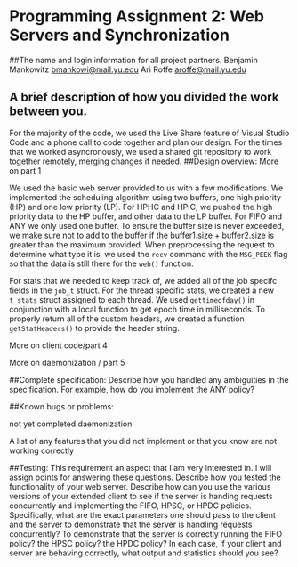 # Programming Assignment 2: Web Servers and Synchronization

##The name and login information for all project partners.
Benjamin Mankowitz		bmankowi@mail.yu.edu
Ari Roffe				aroffe@mail.yu.edu
## A brief description of how you divided the work between you. 
For the majority of the code, we used the Live Share feature of Visual Studio Code and a phone call to code together and plan our design. For the times that we worked asyncronously, we used a shared git repository to work together remotely, merging changes if needed. 
##Design overview: 
More on part 1

We used the basic web server provided to us with a few modifications. We implemented the scheduling algorithm using two buffers, one high priority (HP) and one low priority (LP). For HPHC and HPIC, we pushed the high priority data to the HP buffer, and other data to the LP buffer. For FIFO and ANY we only used one buffer. To ensure the buffer size is never exceeded, we make sure not to add to the buffer if the buffer1.size + buffer2.size is greater than the maximum provided. When preprocessing the request to determine what type it is, we used the `recv` command with the `MSG_PEEK` flag so that the data is still there for the `web()` function.

For stats that we needed to keep track of, we added all of the job specifc fields in the `job_t` struct. For the thread specific stats, we created a new `t_stats` struct assigned to each thread. We used `gettimeofday()` in conjunction with a local function to get epoch time in milliseconds. To properly return all of the custom headers, we created a function `getStatHeaders()` to provide the header string.

More on client code/part 4

More on daemonization / part 5

##Complete specification: 
Describe how you handled any ambiguities in the specification. For example, how do you implement the ANY policy? 

##Known bugs or problems: 

not yet completed daemonization

A list of any features that you did not implement or that you know are not working correctly 

##Testing: 
This requirement an aspect that I am very interested in. I will assign points for answering these questions. Describe how you tested the functionality of your web server. Describe how can you use the various versions of your extended client to see if the server is handing requests concurrently and implementing the FIFO, HPSC, or HPDC policies. 
Specifically, what are the exact parameters one should pass to the client and the server to demonstrate that the server is handling requests concurrently? To demonstrate that the server is correctly running the FIFO policy? the HPSC policy? the HPDC policy? In each case, if your client and server are behaving correctly, what output and statistics should you see? 
